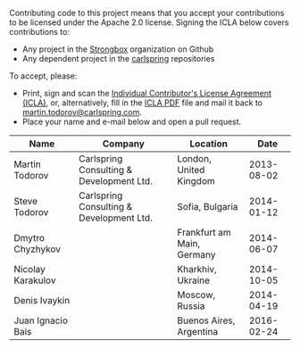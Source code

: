 

Contributing code to this project means that you accept your contributions to be 
licensed under the Apache 2.0 license. Signing the ICLA below covers contributions to:
* Any project in the [Strongbox](https://github.com/strongbox) organization on Github
* Any dependent project in the [carlspring](https://github.com/carlspring) repositories

To accept, please:
- Print, sign and scan the [Individual Contributor's License Agreement (ICLA)](https://github.com/strongbox/strongbox/blob/master/ICLA.md), or, alternatively, fill in the [ICLA PDF](https://github.com/strongbox/strongbox/wiki/resources/pdfs/ICLA.pdf) file
  and mail it back to [martin.todorov@carlspring.com](mailto:martin.todorov@carlspring.com).
- Place your name and e-mail below and open a pull request.

| Name                         | Company                                  | Location                                | Date       |
|------------------------------|------------------------------------------|-----------------------------------------|------------|
| Martin Todorov               | Carlspring Consulting & Development Ltd. | London, United Kingdom                  | 2013-08-02 |
| Steve Todorov                | Carlspring Consulting & Development Ltd. | Sofia, Bulgaria                         | 2014-01-12 |
| Dmytro Chyzhykov             |                                          | Frankfurt am Main, Germany              | 2014-06-07 |
| Nicolay Karakulov            |                                          | Kharkhiv, Ukraine                       | 2014-10-05 |
| Denis Ivaykin                |                                          | Moscow, Russia                          | 2014-04-19 |
| Juan Ignacio Bais            |                                          | Buenos Aires, Argentina                 | 2016-02-24 |
